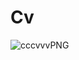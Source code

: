 # Cv

![cccvvvPNG](https://user-images.githubusercontent.com/35971592/58362761-a84e8d00-7ea3-11e9-9da0-1e004780eea9.PNG)
